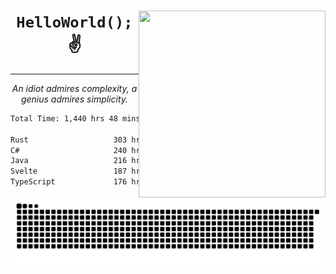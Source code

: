 <div text-align="center">
    <img src="https://i.imgur.com/h1q15Kt.gife" align="right" width="299" height="299">
    <h1 align="center"><code>HelloWorld();</code> ✌️</h1>
    <hr>
    <p align="center"><i>An idiot admires complexity, a genius admires simplicity.</i></p>
</div>

<!--START_SECTION:waka-->

```txt
Total Time: 1,440 hrs 48 mins

Rust                   303 hrs 31 mins █████░░░░░░░░░░░░░░░░░░░░   19.71 %
C#                     240 hrs 35 mins ████░░░░░░░░░░░░░░░░░░░░░   15.62 %
Java                   216 hrs 29 mins ███▓░░░░░░░░░░░░░░░░░░░░░   14.06 %
Svelte                 187 hrs 55 mins ███░░░░░░░░░░░░░░░░░░░░░░   12.20 %
TypeScript             176 hrs 31 mins ███░░░░░░░░░░░░░░░░░░░░░░   11.46 %
```

<!--END_SECTION:waka-->

<picture>
  <source media="(prefers-color-scheme: dark)" srcset="https://raw.githubusercontent.com/Somfic/Somfic/main/github-contribution-grid-snake-dark.svg">
  <source media="(prefers-color-scheme: light)" srcset="https://raw.githubusercontent.com/Somfic/Somfic/main/github-contribution-grid-snake.svg">
  <img alt="github contribution grid snake animation" src="https://raw.githubusercontent.com/Somfic/Somfic/main/github-contribution-grid-snake.svg">
</picture>
